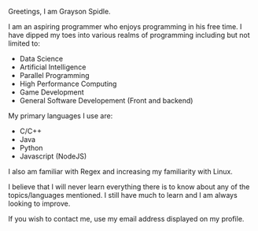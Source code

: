 Greetings, I am Grayson Spidle.

I am an aspiring programmer who enjoys programming in his free time. I have dipped my toes into various realms of programming including but not limited to:
- Data Science
- Artificial Intelligence
- Parallel Programming
- High Performance Computing
- Game Development
- General Software Developement (Front and backend)

My primary languages I use are:
- C/C++
- Java
- Python
- Javascript (NodeJS)

I also am familiar with Regex and increasing my familiarity with Linux.

I believe that I will never learn everything there is to know about any of the topics/languages mentioned.
I still have much to learn and I am always looking to improve.

If you wish to contact me, use my email address displayed on my profile.
